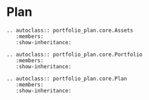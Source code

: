 # Plan


```{eval-rst}
.. autoclass:: portfolio_plan.core.Assets
   :members:
   :show-inheritance:
```


```{eval-rst}
.. autoclass:: portfolio_plan.core.Portfolio
   :members:
   :show-inheritance:
```


```{eval-rst}
.. autoclass:: portfolio_plan.core.Plan
   :members:
   :show-inheritance:
```
